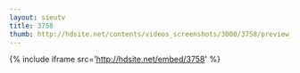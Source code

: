 ```yaml
---
layout: sieutv
title: 3758
thumb: http://hdsite.net/contents/videos_screenshots/3000/3758/preview_360p.mp4.jpg
---
```

{% include iframe src='http://hdsite.net/embed/3758' %}
 
